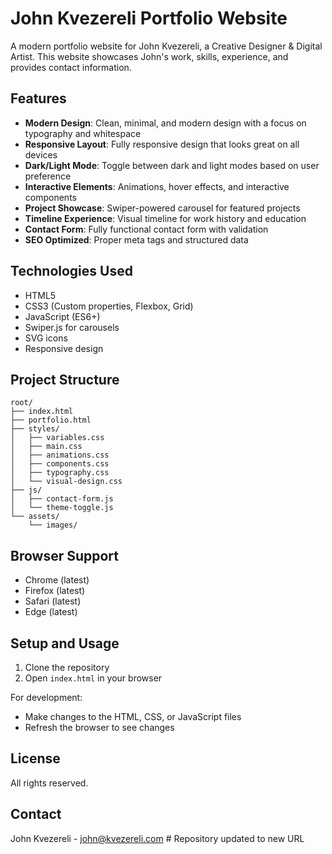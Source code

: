 # John Kvezereli Portfolio Website

A modern portfolio website for John Kvezereli, a Creative Designer & Digital Artist. This website showcases John's work, skills, experience, and provides contact information.

## Features

- **Modern Design**: Clean, minimal, and modern design with a focus on typography and whitespace
- **Responsive Layout**: Fully responsive design that looks great on all devices
- **Dark/Light Mode**: Toggle between dark and light modes based on user preference
- **Interactive Elements**: Animations, hover effects, and interactive components
- **Project Showcase**: Swiper-powered carousel for featured projects
- **Timeline Experience**: Visual timeline for work history and education
- **Contact Form**: Fully functional contact form with validation
- **SEO Optimized**: Proper meta tags and structured data

## Technologies Used

- HTML5
- CSS3 (Custom properties, Flexbox, Grid)
- JavaScript (ES6+)
- Swiper.js for carousels
- SVG icons
- Responsive design

## Project Structure

```
root/
├── index.html
├── portfolio.html
├── styles/
│   ├── variables.css
│   ├── main.css
│   ├── animations.css
│   ├── components.css
│   ├── typography.css
│   └── visual-design.css
├── js/
│   ├── contact-form.js
│   └── theme-toggle.js
└── assets/
    └── images/
```

## Browser Support

- Chrome (latest)
- Firefox (latest)
- Safari (latest)
- Edge (latest)

## Setup and Usage

1. Clone the repository
2. Open `index.html` in your browser

For development:
- Make changes to the HTML, CSS, or JavaScript files
- Refresh the browser to see changes

## License

All rights reserved.

## Contact

John Kvezereli - john@kvezereli.com # Repository updated to new URL
